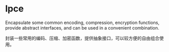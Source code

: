 # lpce
Encapsulate some common encoding, compression, encryption functions, provide abstract interfaces, and can be used in a convenient combination. 

封装一些常用的编码、压缩、加密函数，提供抽象接口，可以较方便的自由组合使用。
